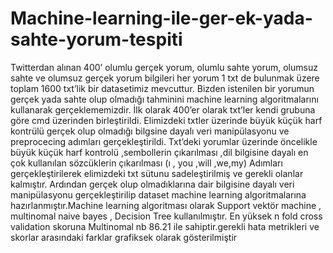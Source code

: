 # Machine-learning-ile-ger-ek-yada-sahte-yorum-tespiti
Twitterdan alınan 400’ olumlu gerçek yorum, olumlu sahte yorum, olumsuz sahte ve olumsuz gerçek yorum bilgileri her yorum 1 txt de bulunmak üzere toplam 1600 txt’lik bir datasetimiz mevcuttur. Bizden istenilen bir yorumun gerçek yada sahte olup olmadığı tahminini machine learning algoritmalarını kullanarak gerçeklememizdir. İlk olarak 400’er olarak txt’ler kendi grubuna göre cmd üzerinden birleştirildi. Elimizdeki txtler üzerinde büyük küçük harf kontrülü  gerçek olup olmadığı bilgsine dayalı veri manipülasyonu ve preprocecing adımları gerçekleştirildi. Txt’deki yorumlar üzerinde öncelikle büyük küçük harf kontrolü ,sembollerin çıkarılması ,dil bilgisine dayalı en çok kullanılan sözcüklerin çıkarılması (ı , you ,will ,we,my) Adımları gerçekleştirilerek elimizdeki txt sütunu sadeleştirilmiş ve gerekli olanlar kalmıştır. Ardından gerçek olup olmadıklarına dair bilgisine dayalı veri manipülasyonu gerçekleştirilip dataset machine learning algoritmalarına hazırlanmıştır.Machine learning algoritması olarak Support vektör machine , multinomal naive bayes , Decision Tree kullanılmıştır. En yüksek n fold cross validation skoruna Multinomal nb 86.21 ile sahiptir.gerekli hata metrikleri ve skorlar arasındaki farklar grafiksek olarak gösterilmiştir
